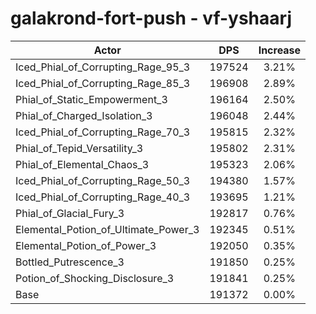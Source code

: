 # galakrond-fort-push - vf-yshaarj
| Actor | DPS | Increase |
|---|:---:|:---:|
|Iced_Phial_of_Corrupting_Rage_95_3|197524|3.21%|
|Iced_Phial_of_Corrupting_Rage_85_3|196908|2.89%|
|Phial_of_Static_Empowerment_3|196164|2.50%|
|Phial_of_Charged_Isolation_3|196048|2.44%|
|Iced_Phial_of_Corrupting_Rage_70_3|195815|2.32%|
|Phial_of_Tepid_Versatility_3|195802|2.31%|
|Phial_of_Elemental_Chaos_3|195323|2.06%|
|Iced_Phial_of_Corrupting_Rage_50_3|194380|1.57%|
|Iced_Phial_of_Corrupting_Rage_40_3|193695|1.21%|
|Phial_of_Glacial_Fury_3|192817|0.76%|
|Elemental_Potion_of_Ultimate_Power_3|192345|0.51%|
|Elemental_Potion_of_Power_3|192050|0.35%|
|Bottled_Putrescence_3|191850|0.25%|
|Potion_of_Shocking_Disclosure_3|191841|0.25%|
|Base|191372|0.00%|
